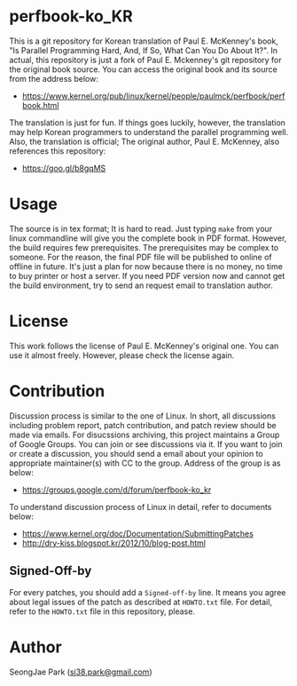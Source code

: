perfbook-ko_KR
==============

This is a git repository for Korean translation of Paul E. McKenney's book, "Is
Parallel Programming Hard, And, If So, What Can You Do About It?".
In actual, this repository is just a fork of Paul E. Mckenney's git repository
for the original book source.
You can access the original book and its source from the address below:
- https://www.kernel.org/pub/linux/kernel/people/paulmck/perfbook/perfbook.html

The translation is just for fun.
If things goes luckily, however, the translation may help Korean programmers to
understand the parallel programming well.
Also, the translation is official; The original author, Paul E. McKenney, also
references this repository:
- https://goo.gl/b8gqMS


Usage
=====

The source is in tex format; It is hard to read.
Just typing `make` from your linux commandline will give you the complete book
in PDF format.  However, the build requires few prerequisites. The
prerequisites may be complex to someone.  For the reason, the final PDF file
will be published to online of offline in future.  It's just a plan for now
because there is no money, no time to buy printer or host a server.  If you
need PDF version now and cannot get the build environment, try to send an
request email to translation author.


License
=======

This work follows the license of Paul E. McKenney's original one.
You can use it almost freely.
However, please check the license again.


Contribution
============

Discussion process is similar to the one of Linux.
In short, all discussions including problem report, patch contribution, and
patch review should be made via emails.
For disucssions archiving, this project maintains a Group of Google Groups.
You can join or see discussions via it.
If you want to join or create a discussion, you should send a email about your
opinion to appropriate maintainer(s) with CC to the group.
Address of the group is as below:
- https://groups.google.com/d/forum/perfbook-ko_kr

To understand discussion process of Linux in detail, refer to documents below:
- https://www.kernel.org/doc/Documentation/SubmittingPatches
- http://dry-kiss.blogspot.kr/2012/10/blog-post.html


Signed-Off-by
-------------

For every patches, you should add a `Signed-off-by` line.
It means you agree about legal issues of the patch as described at `HOWTO.txt`
file.
For detail, refer to the `HOWTO.txt` file in this repository, please.


Author
======

SeongJae Park (sj38.park@gmail.com)
